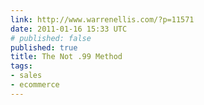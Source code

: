```yaml
---
link: http://www.warrenellis.com/?p=11571
date: 2011-01-16 15:33 UTC
# published: false
published: true
title: The Not .99 Method
tags:
- sales
- ecommerce
---
```



